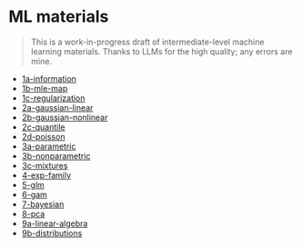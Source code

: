 # ML materials

> This is a work-in-progress draft of intermediate-level machine learning materials.
Thanks to LLMs for the high quality; any errors are mine.

- [1a-information](https://vsheg.github.io/intermediate-ml/1a-information/1a-information.pdf)
- [1b-mle-map](https://vsheg.github.io/intermediate-ml/1b-mle-map/1b-mle-map.pdf)
- [1c-regularization](https://vsheg.github.io/intermediate-ml/1c-regularization/1c-regularization.pdf)
- [2a-gaussian-linear](https://vsheg.github.io/intermediate-ml/2a-gaussian-linear/2a-gaussian-linear.pdf)
- [2b-gaussian-nonlinear](https://vsheg.github.io/intermediate-ml/2b-gaussian-nonlinear/2b-gaussian-nonlinear.pdf)
- [2c-quantile](https://vsheg.github.io/intermediate-ml/2c-quantile/2c-quantile.pdf)
- [2d-poisson](https://vsheg.github.io/intermediate-ml/2d-poisson/2d-poisson.pdf)
- [3a-parametric](https://vsheg.github.io/intermediate-ml/3a-parametric/3a-parametric.pdf)
- [3b-nonparametric](https://vsheg.github.io/intermediate-ml/3b-nonparametric/3b-nonparametric.pdf)
- [3c-mixtures](https://vsheg.github.io/intermediate-ml/3c-mixtures/3c-mixtures.pdf)
- [4-exp-family](https://vsheg.github.io/intermediate-ml/4-exp-family/4-exp-family.pdf)
- [5-glm](https://vsheg.github.io/intermediate-ml/5-glm/5-glm.pdf)
- [6-gam](https://vsheg.github.io/intermediate-ml/6-gam/6-gam.pdf)
- [7-bayesian](https://vsheg.github.io/intermediate-ml/7-bayesian/7-bayesian.pdf)
- [8-pca](https://vsheg.github.io/intermediate-ml/8-pca/8-pca.pdf)
- [9a-linear-algebra](https://vsheg.github.io/intermediate-ml/9a-linear-algebra/9a-linear-algebra.pdf)
- [9b-distributions](https://vsheg.github.io/intermediate-ml/9b-distributions/9b-distributions.pdf)
